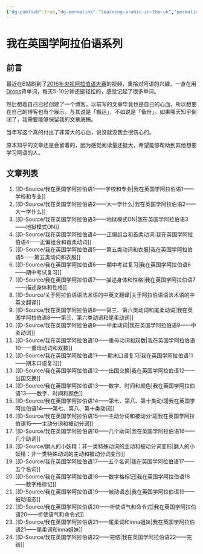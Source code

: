```yaml
---
{"dg-publish":true,"dg-permalink":"learning-arabic-in-the-uk","permalink":"/learning-arabic-in-the-uk/","created":"2024-01-28T21:06:56.724+08:00"}
---
```


# 我在英国学阿拉伯语系列

## 前言
最近在B站刷到了[2016年央视阿拉伯语大赛](https://www.bilibili.com/video/BV1334y1V7kz)的视频，重拾对阿语的兴趣，一直在用[Drops](https://languagedrops.com/)背单词，每天5-10分钟还挺轻松的，感觉记起了很多单词。

然后想着自己已经创建了一个博客，以前写的文章毕竟也是自己的心血，所以想要在自己的博客也有个展示。与其说是「搬运」，不如说是「备份」。如果哪天知乎倒闭了，我需要能够保留我的文章底稿。

当年写这个真的付出了非常大的心血，说没就没我会很伤心的。

原本知乎的文章还是会留着的，因为感觉阅读量还挺大，希望能够帮助到其他想要学习阿语的人。

## 文章列表

1.  [[D-Source/我在英国学阿拉伯语1——学校和专业\|我在英国学阿拉伯语1——学校和专业]]
2. [[D-Source/我在英国学阿拉伯语2——大一学什么\|我在英国学阿拉伯语2——大一学什么]]
3. [[D-Source/我在英国学阿拉伯语3——地狱模式ON\|我在英国学阿拉伯语3——地狱模式ON]]
4. [[D-Source/我在英国学阿拉伯语4——正偏组合和首柔动词\|我在英国学阿拉伯语4——正偏组合和首柔动词]]
5. [[D-Source/我在英国学阿拉伯语5——第五类动词和衣服\|我在英国学阿拉伯语5——第五类动词和衣服]]
6. [[D-Source/我在英国学阿拉伯语6——期中考试复习\|我在英国学阿拉伯语6——期中考试复习]]
7. [[D-Source/我在英国学阿拉伯语7——描述身体和性格\|我在英国学阿拉伯语7——描述身体和性格]]
8. [[D-Source/关于阿拉伯语语法术语的中英文翻译\|关于阿拉伯语语法术语的中英文翻译]]
9. [[D-Source/我在英国学阿拉伯语8——第三、第六类动词和尾柔动词\|我在英国学阿拉伯语8——第三、第六类动词和尾柔动词]]
10. [[D-Source/我在英国学阿拉伯语9——中柔动词\|我在英国学阿拉伯语9——中柔动词]]
11. [[D-Source/我在英国学阿拉伯语10——重母动词和双数\|我在英国学阿拉伯语10——重母动词和双数]]
12. [[D-Source/我在英国学阿拉伯语11——期末口语复习\|我在英国学阿拉伯语11——期末口语复习]]
13. [[D-Source/我在英国学阿拉伯语12——出国交换\|我在英国学阿拉伯语12——出国交换]]
14. [[D-Source/我在英国学阿拉伯语13——数字、时间和颜色\|我在英国学阿拉伯语13——数字、时间和颜色]]
15. [[D-Source/我在英国学阿拉伯语14——第七、第八、第十类动词\|我在英国学阿拉伯语14——第七、第八、第十类动词]]
16. [[D-Source/我在英国学阿拉伯语15——主动分词和被动分词\|我在英国学阿拉伯语15——主动分词和被动分词]]
17. [[D-Source/我在英国学阿拉伯语16——几个助词\|我在英国学阿拉伯语16——几个助词]]
18. [[D-Source/磨人的小妖精：非一类特殊动词的主动和被动分词变形\|磨人的小妖精：非一类特殊动词的主动和被动分词变形]]
19. [[D-Source/我在英国学阿拉伯语17——五个名词\|我在英国学阿拉伯语17——五个名词]]
20. [[D-Source/我在英国学阿拉伯语18——数字格标记\|我在英国学阿拉伯语18——数字格标记]]
21. [[D-Source/我在英国学阿拉伯语19——被动语态\|我在英国学阿拉伯语19——被动语态]]
22. [[D-Source/我在英国学阿拉伯语20——祈使语气和命令式\|我在英国学阿拉伯语20——祈使语气和命令式]]
23. [[D-Source/我在英国学阿拉伯语21——尾柔词和inna姐妹\|我在英国学阿拉伯语21——尾柔词和inna姐妹]]
24. [[D-Source/我在英国学阿拉伯语22——完结\|我在英国学阿拉伯语22——完结]]